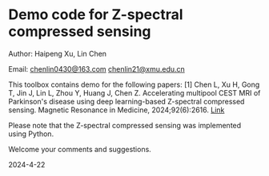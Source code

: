# Demo code for Z-spectral compressed sensing

Author: Haipeng Xu, Lin Chen

Email:  chenlin0430@163.com   chenlin21@xmu.edu.cn

This toolbox contains demo for the following papers:
[1] Chen L, Xu H, Gong T, Jin J, Lin L, Zhou Y, Huang J, Chen Z. Accelerating multipool CEST MRI of Parkinson's disease using deep learning-based Z-spectral compressed sensing. Magnetic Resonance in Medicine, 2024;92(6):2616. [Link](http://doi.org/10.1002/mrm.30233)

Please note that the Z-spectral compressed sensing was implemented using Python.

Welcome your comments and suggestions.

2024-4-22
